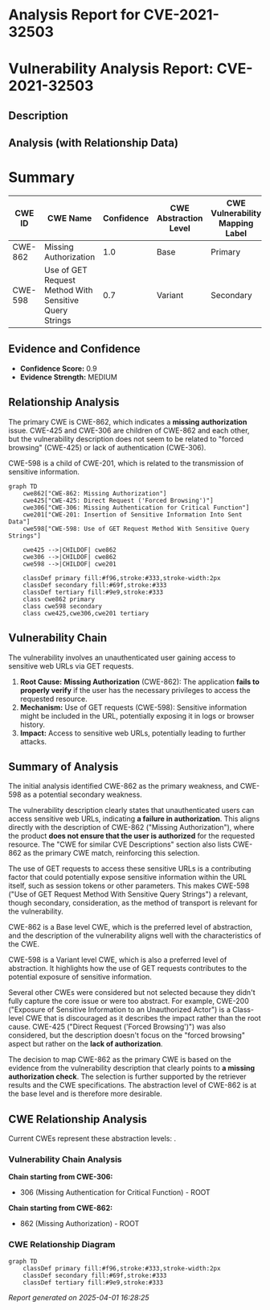# Analysis Report for CVE-2021-32503

# Vulnerability Analysis Report: CVE-2021-32503

## Description



## Analysis (with Relationship Data)

# Summary
| CWE ID | CWE Name | Confidence | CWE Abstraction Level | CWE Vulnerability Mapping Label | CWE-Vulnerability Mapping Notes |
|---|---|---|---|---|---|
| CWE-862 | Missing Authorization | 1.0 | Base | Primary | Allowed |
| CWE-598 | Use of GET Request Method With Sensitive Query Strings | 0.7 | Variant | Secondary | Allowed |

## Evidence and Confidence

*   **Confidence Score:** 0.9
*   **Evidence Strength:** MEDIUM

## Relationship Analysis
The primary CWE is CWE-862, which indicates a **missing authorization** issue. CWE-425 and CWE-306 are children of CWE-862 and each other, but the vulnerability description does not seem to be related to "forced browsing" (CWE-425) or lack of authentication (CWE-306).

CWE-598 is a child of CWE-201, which is related to the transmission of sensitive information.

```mermaid
graph TD
    cwe862["CWE-862: Missing Authorization"]
    cwe425["CWE-425: Direct Request ('Forced Browsing')"]
    cwe306["CWE-306: Missing Authentication for Critical Function"]
    cwe201["CWE-201: Insertion of Sensitive Information Into Sent Data"]
    cwe598["CWE-598: Use of GET Request Method With Sensitive Query Strings"]

    cwe425 -->|CHILDOF| cwe862
    cwe306 -->|CHILDOF| cwe862
    cwe598 -->|CHILDOF| cwe201
    
    classDef primary fill:#f96,stroke:#333,stroke-width:2px
    classDef secondary fill:#69f,stroke:#333
    classDef tertiary fill:#9e9,stroke:#333
    class cwe862 primary
    class cwe598 secondary
    class cwe425,cwe306,cwe201 tertiary
```

## Vulnerability Chain
The vulnerability involves an unauthenticated user gaining access to sensitive web URLs via GET requests.

1.  **Root Cause:** **Missing Authorization** (CWE-862): The application **fails to properly verify** if the user has the necessary privileges to access the requested resource.
2.  **Mechanism:** Use of GET requests (CWE-598): Sensitive information might be included in the URL, potentially exposing it in logs or browser history.
3.  **Impact:** Access to sensitive web URLs, potentially leading to further attacks.

## Summary of Analysis
The initial analysis identified CWE-862 as the primary weakness, and CWE-598 as a potential secondary weakness.

The vulnerability description clearly states that unauthenticated users can access sensitive web URLs, indicating **a failure in authorization**. This aligns directly with the description of CWE-862 ("Missing Authorization"), where the product **does not ensure that the user is authorized** for the requested resource. The "CWE for similar CVE Descriptions" section also lists CWE-862 as the primary CWE match, reinforcing this selection.

The use of GET requests to access these sensitive URLs is a contributing factor that could potentially expose sensitive information within the URL itself, such as session tokens or other parameters. This makes CWE-598 ("Use of GET Request Method With Sensitive Query Strings") a relevant, though secondary, consideration, as the method of transport is relevant for the vulnerability.

CWE-862 is a Base level CWE, which is the preferred level of abstraction, and the description of the vulnerability aligns well with the characteristics of the CWE.

CWE-598 is a Variant level CWE, which is also a preferred level of abstraction. It highlights how the use of GET requests contributes to the potential exposure of sensitive information.

Several other CWEs were considered but not selected because they didn't fully capture the core issue or were too abstract. For example, CWE-200 ("Exposure of Sensitive Information to an Unauthorized Actor") is a Class-level CWE that is discouraged as it describes the impact rather than the root cause. CWE-425 ("Direct Request ('Forced Browsing')") was also considered, but the description doesn't focus on the "forced browsing" aspect but rather on the **lack of authorization**.

The decision to map CWE-862 as the primary CWE is based on the evidence from the vulnerability description that clearly points to **a missing authorization check**. The selection is further supported by the retriever results and the CWE specifications. The abstraction level of CWE-862 is at the base level and is therefore more desirable.


## CWE Relationship Analysis

Current CWEs represent these abstraction levels: .


### Vulnerability Chain Analysis

**Chain starting from CWE-306:**
- 306 (Missing Authentication for Critical Function) - ROOT


**Chain starting from CWE-862:**
- 862 (Missing Authorization) - ROOT



### CWE Relationship Diagram

```mermaid
graph TD
    classDef primary fill:#f96,stroke:#333,stroke-width:2px
    classDef secondary fill:#69f,stroke:#333
    classDef tertiary fill:#9e9,stroke:#333
```



*Report generated on 2025-04-01 16:28:25*
